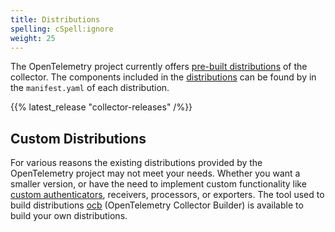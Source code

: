 ```yaml
---
title: Distributions
spelling: cSpell:ignore
weight: 25
---
```


The OpenTelemetry project currently offers [pre-built distributions][] of the collector. The components
included in the [distributions][] can be found by in the `manifest.yaml` of each distribution.

[pre-built distributions]: https://github.com/open-telemetry/opentelemetry-collector-releases/releases
[distributions]: https://github.com/open-telemetry/opentelemetry-collector-releases/tree/main/distributions

{{% latest_release "collector-releases" /%}}

## Custom Distributions

For various reasons the existing distributions provided by the OpenTelemetry project may not meet your needs.
Whether you want a smaller version, or have the need to implement custom functionality like [custom authenticators](../custom-auth),
receivers, processors, or exporters. The tool used to build distributions [ocb][] (OpenTelemetry Collector Builder)
is available to build your own distributions.

[ocb]: https://github.com/open-telemetry/opentelemetry-collector/releases
